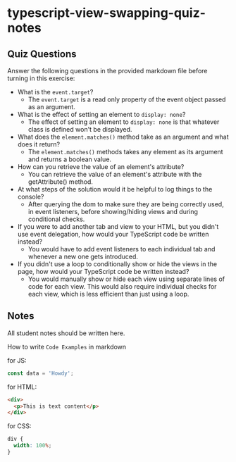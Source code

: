 # typescript-view-swapping-quiz-notes

## Quiz Questions

Answer the following questions in the provided markdown file before turning in this exercise:

- What is the `event.target`?
  - The `event.target` is a read only property of the event object passed as an argument.
- What is the effect of setting an element to `display: none`?
  - The effect of setting an element to `display: none` is that whatever class is defined won't be displayed.
- What does the `element.matches()` method take as an argument and what does it return?
  - The `element.matches()` methods takes any element as its argument and returns a boolean value.
- How can you retrieve the value of an element's attribute?
  - You can retrieve the value of an element's attribute with the getAttribute() method.
- At what steps of the solution would it be helpful to log things to the console?
  - After querying the dom to make sure they are being correctly used, in event listeners, before showing/hiding views and during conditional checks.
- If you were to add another tab and view to your HTML, but you didn't use event delegation, how would your TypeScript code be written instead?
  - You would have to add event listeners to each individual tab and whenever a new one gets introduced.
- If you didn't use a loop to conditionally show or hide the views in the page, how would your TypeScript code be written instead?
  - You would manually show or hide each view using separate lines of code for each view. This would also require individual checks for each view, which is less efficient than just using a loop.

## Notes

All student notes should be written here.

How to write `Code Examples` in markdown

for JS:

```javascript
const data = 'Howdy';
```

for HTML:

```html
<div>
  <p>This is text content</p>
</div>
```

for CSS:

```css
div {
  width: 100%;
}
```
